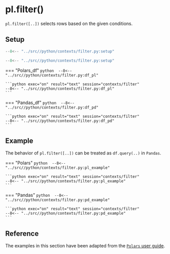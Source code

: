# pl.filter()
`pl.filter([..])` selects rows based on the given conditions.

## Setup
```python 
--8<-- "../src//python/contexts/filter.py:setup"
```

```python exec="on" session="contexts/filter"
--8<-- "../src//python/contexts/filter.py:setup"
```

=== "Polars_df"
    ```python 
    --8<-- "../src//python/contexts/filter.py:df_pl"
    ```

    ```python exec="on" result="text" session="contexts/filter"
    --8<-- "../src//python/contexts/filter.py:df_pl"
    ```

=== "Pandas_df"
    ```python 
    --8<-- "../src//python/contexts/filter.py:df_pd"
    ```

    ```python exec="on" result="text" session="contexts/filter"
    --8<-- "../src//python/contexts/filter.py:df_pd"
    ```

## Example
The behavior of `pl.filter([..])` can be treated as `df.query(..)` in `Pandas`.

=== "Polars"
    ```python 
    --8<-- "../src//python/contexts/filter.py:pl_example"
    ```

    ```python exec="on" result="text" session="contexts/filter"
    --8<-- "../src//python/contexts/filter.py:pl_example"
    ```

=== "Pandas"
    ```python 
    --8<-- "../src//python/contexts/filter.py:pd_example"
    ```

    ```python exec="on" result="text" session="contexts/filter"
    --8<-- "../src//python/contexts/filter.py:pd_example"
    ```

## Reference
The examples in this section have been adapted from the [`Polars` user guide](https://pola-rs.github.io/polars/user-guide/concepts/contexts/#filter).